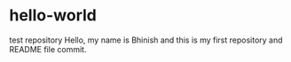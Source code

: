 # hello-world
test repository
Hello, my name is Bhinish and this is my first repository and README file commit. 
